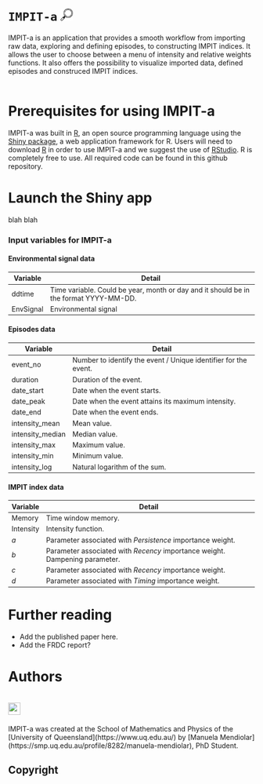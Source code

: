 # `IMPIT-a` <img src="www/images/icon_explore_2.svg" width="25" height="25">
IMPIT-a is an application that provides a smooth workflow from importing raw data, exploring and defining episodes, to constructing IMPIT indices. It allows the user to choose between a menu of intensity and relative weights functions. It also offers the possibility to visualize imported data, defined episodes and construced IMPIT indices. 
<br>
<br>

# Prerequisites for using IMPIT-a
IMPIT-a was built in [R](https://www.r-project.org), an open source programming language using the [Shiny package](https://shiny.rstudio.com), a web application framework for R. Users will need to download [R](https://cran.uni-muenster.de/) in order to use IMPIT-a and we suggest the use of [RStudio](https://www.rstudio.com). R is completely free to use. All required code can be found in this github repository.



# Launch the Shiny app

blah blah


### Input variables for **IMPIT-a**

#### Environmental signal data
| Variable             	| Detail                                                                           	|
|----------------------	|----------------------------------------------------------------------------------	|
| ddtime | Time variable. Could be year, month or day and it should be in the format YYYY-MM-DD. |
| EnvSignal | Environmental signal |

#### Episodes data
| Variable             	| Detail                                                                           	|
|----------------------	|----------------------------------------------------------------------------------	|
| event_no | Number to identify the event / Unique identifier for the event. |
| duration | Duration of the event. |
| date_start | Date when the event starts. |
| date_peak | Date when the event attains its maximum intensity. |
| date_end | Date when the event ends. |
| intensity_mean | Mean value. |
| intensity_median | Median value.  |
| intensity_max | Maximum value. |
| intensity_min | Minimum value.  |
| intensity_log | Natural logarithm of the sum. |


#### IMPIT index data
| Variable             	| Detail                                                                           	|
|----------------------	|----------------------------------------------------------------------------------	|
| Memory | Time window memory. |
| Intensity | Intensity function. |
| $a$ | Parameter associated with *Persistence* importance weight.|
| $b$ | Parameter associated with *Recency* importance weight. Dampening parameter. |
| $c$ | Parameter associated with *Recency* importance weight. |
| $d$ | Parameter associated with *Timing* importance weight. |


# Further reading

* Add the published paper here.
* Add the FRDC report?

# Authors
<br>
<img src="www/images/www/images/UQ_logo.png" width="25" height="25"> 
<br>
<br>
IMPIT-a was created at the School of Mathematics and Physics of the [University of Queensland](https://www.uq.edu.au/) by [Manuela Mendiolar](https://smp.uq.edu.au/profile/8282/manuela-mendiolar), PhD Student.

## Copyright
<!--[![License](https://img.shields.io/badge/Licence-GPL%20v2.0-orange.svg)](link)
IMPIT-a is licensed under the [GNU General Public License (GPL) v2.0](link). In a nutshell, this means that this package:

- May be used for commercial purposes

- May be used for private purposes

- May be modified, although:

  - Modifications **must** be released under the same license when distributing the package
  - Changes made to the code **must** be documented

- May be distributed, although:

  - Source code **must** be made available when the package is distributed
  - A copy of the license and copyright notice **must** be included.

- Comes with a LIMITATION of liability

- Comes with NO warranty-->
